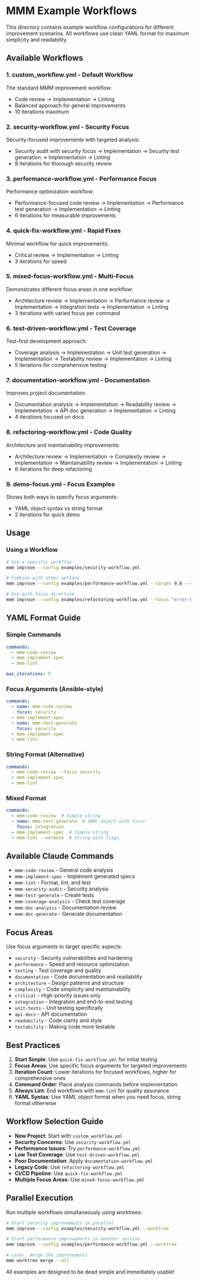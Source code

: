 # MMM Example Workflows

This directory contains example workflow configurations for different improvement scenarios. All workflows use clean YAML format for maximum simplicity and readability.

## Available Workflows

### 1. **custom_workflow.yml** - Default Workflow
The standard MMM improvement workflow:
- Code review → Implementation → Linting
- Balanced approach for general improvements
- 10 iterations maximum

### 2. **security-workflow.yml** - Security Focus
Security-focused improvements with targeted analysis:
- Security audit with security focus → Implementation → Security test generation → Implementation → Linting
- 8 iterations for thorough security review

### 3. **performance-workflow.yml** - Performance Focus
Performance optimization workflow:
- Performance-focused code review → Implementation → Performance test generation → Implementation → Linting
- 6 iterations for measurable improvements

### 4. **quick-fix-workflow.yml** - Rapid Fixes
Minimal workflow for quick improvements:
- Critical review → Implementation → Linting  
- 3 iterations for speed

### 5. **mixed-focus-workflow.yml** - Multi-Focus
Demonstrates different focus areas in one workflow:
- Architecture review → Implementation → Performance review → Implementation → Integration tests → Implementation → Linting
- 3 iterations with varied focus per command

### 6. **test-driven-workflow.yml** - Test Coverage
Test-first development approach:
- Coverage analysis → Implementation → Unit test generation → Implementation → Testability review → Implementation → Linting
- 5 iterations for comprehensive testing

### 7. **documentation-workflow.yml** - Documentation
Improves project documentation:
- Documentation analysis → Implementation → Readability review → Implementation → API doc generation → Implementation → Linting
- 4 iterations focused on docs

### 8. **refactoring-workflow.yml** - Code Quality
Architecture and maintainability improvements:
- Architecture review → Implementation → Complexity review → Implementation → Maintainability review → Implementation → Linting
- 6 iterations for deep refactoring

### 9. **demo-focus.yml** - Focus Examples
Shows both ways to specify focus arguments:
- YAML object syntax vs string format
- 2 iterations for quick demo

## Usage

### Using a Workflow

```bash
# Use a specific workflow
mmm improve --config examples/security-workflow.yml

# Combine with other options
mmm improve --config examples/performance-workflow.yml --target 9.0 --verbose

# Use with focus directive
mmm improve --config examples/refactoring-workflow.yml --focus "error-handling"
```

## YAML Format Guide

### Simple Commands
```yaml
commands:
  - mmm-code-review
  - mmm-implement-spec
  - mmm-lint

max_iterations: 5
```

### Focus Arguments (Ansible-style)
```yaml
commands:
  - name: mmm-code-review
    focus: security
  - mmm-implement-spec
  - name: mmm-test-generate
    focus: security
  - mmm-implement-spec
  - mmm-lint
```

### String Format (Alternative)
```yaml
commands:
  - mmm-code-review --focus security
  - mmm-implement-spec
  - mmm-lint
```

### Mixed Format
```yaml
commands:
  - mmm-code-review  # Simple string
  - name: mmm-test-generate  # YAML object with focus
    focus: integration
  - mmm-implement-spec  # Simple string
  - mmm-lint --verbose  # String with flags
```

## Available Claude Commands

- `mmm-code-review` - General code analysis
- `mmm-implement-spec` - Implement generated specs
- `mmm-lint` - Format, lint, and test
- `mmm-security-audit` - Security analysis
- `mmm-test-generate` - Create tests
- `mmm-coverage-analysis` - Check test coverage
- `mmm-doc-analysis` - Documentation review
- `mmm-doc-generate` - Generate documentation

## Focus Areas

Use focus arguments to target specific aspects:

- `security` - Security vulnerabilities and hardening
- `performance` - Speed and resource optimization
- `testing` - Test coverage and quality
- `documentation` - Code documentation and readability
- `architecture` - Design patterns and structure
- `complexity` - Code simplicity and maintainability
- `critical` - High-priority issues only
- `integration` - Integration and end-to-end testing
- `unit-tests` - Unit testing specifically
- `api-docs` - API documentation
- `readability` - Code clarity and style
- `testability` - Making code more testable

## Best Practices

1. **Start Simple**: Use `quick-fix-workflow.yml` for initial testing
2. **Focus Areas**: Use specific focus arguments for targeted improvements
3. **Iteration Count**: Lower iterations for focused workflows, higher for comprehensive ones
4. **Command Order**: Place analysis commands before implementation
5. **Always Lint**: End workflows with `mmm-lint` for quality assurance
6. **YAML Syntax**: Use YAML object format when you need focus, string format otherwise

## Workflow Selection Guide

- **New Project**: Start with `custom_workflow.yml`
- **Security Concerns**: Use `security-workflow.yml`
- **Performance Issues**: Try `performance-workflow.yml`
- **Low Test Coverage**: Use `test-driven-workflow.yml`
- **Poor Documentation**: Apply `documentation-workflow.yml`
- **Legacy Code**: Use `refactoring-workflow.yml`
- **CI/CD Pipeline**: Use `quick-fix-workflow.yml`
- **Multiple Focus Areas**: Use `mixed-focus-workflow.yml`

## Parallel Execution

Run multiple workflows simultaneously using worktrees:

```bash
# Start security improvements in parallel
mmm improve --config examples/security-workflow.yml --worktree

# Start performance improvements in another session
mmm improve --config examples/performance-workflow.yml --worktree

# Later, merge the improvements
mmm worktree merge --all
```

All examples are designed to be dead simple and immediately usable!